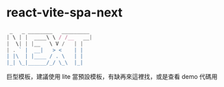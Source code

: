 react-vite-spa-next
===

```javascript
 _   _ ________   _________ 
| \ | |  ____\ \ / /__   __|
|  \| | |__   \ V /   | |   
| . ` |  __|   > <    | |   
| |\  | |____ / . \   | |   
|_| \_|______/_/ \_\  |_|
```

巨型模板，建議使用 lite 當預設模板，有缺再來這裡找，或是查看 demo 代碼用
